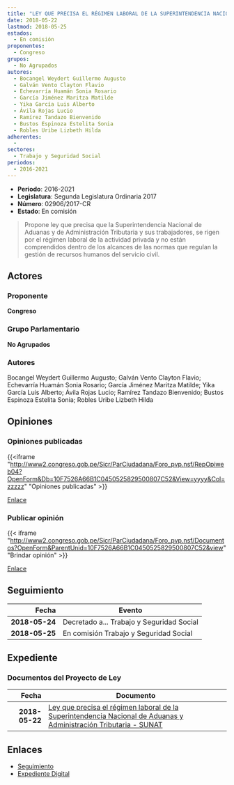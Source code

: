 ```yaml
---
title: "LEY QUE PRECISA EL RÉGIMEN LABORAL DE LA SUPERINTENDENCIA NACIONAL DE ADUANAS Y ADMINISTRACIÓN TRIBUTARIA-SUNAT"
date: 2018-05-22
lastmod: 2018-05-25
estados: 
  - En comisión
proponentes: 
  - Congreso
grupos: 
  - No Agrupados
autores: 
  - Bocangel Weydert Guillermo Augusto
  - Galván Vento Clayton Flavio
  - Echevarría Huamán Sonia Rosario
  - García Jiménez Maritza Matilde
  - Yika García Luis Alberto
  - Ávila Rojas Lucio
  - Ramírez Tandazo Bienvenido
  - Bustos Espinoza Estelita Sonia
  - Robles Uribe Lizbeth Hilda
adherentes: 
  - 
sectores: 
  - Trabajo y Seguridad Social
periodos: 
  - 2016-2021
---
```


- **Periodo**: 2016-2021
- **Legislatura**: Segunda Legislatura Ordinaria 2017
- **Número**: 02906/2017-CR
- **Estado**: En comisión

> Propone ley que precisa que la Superintendencia Nacional de Aduanas y de Administración Tributaria y sus trabajadores, se rigen por el régimen laboral de la actividad privada y no están comprendidos dentro de los alcances de las normas que regulan la gestión de recursos humanos del servicio civil.


## Actores

### Proponente

**Congreso**

### Grupo Parlamentario

**No Agrupados**

### Autores

Bocangel Weydert Guillermo Augusto; Galván Vento Clayton Flavio; Echevarría Huamán Sonia Rosario; García Jiménez Maritza Matilde; Yika García Luis Alberto; Ávila Rojas Lucio; Ramírez Tandazo Bienvenido; Bustos Espinoza Estelita Sonia; Robles Uribe Lizbeth Hilda


## Opiniones

### Opiniones publicadas

{{<iframe "http://www2.congreso.gob.pe/Sicr/ParCiudadana/Foro_pvp.nsf/RepOpiweb04?OpenForm&Db=10F7526A66B1C0450525829500807C52&View=yyyy&Col=zzzzz" "Opiniones publicadas" >}}

[Enlace](http://www2.congreso.gob.pe/Sicr/ParCiudadana/Foro_pvp.nsf/RepOpiweb04?OpenForm&Db=10F7526A66B1C0450525829500807C52&View=yyyy&Col=zzzzz)
### Publicar opinión

{{< iframe "http://www2.congreso.gob.pe/Sicr/ParCiudadana/Foro_pvp.nsf/Documentos?OpenForm&ParentUnid=10F7526A66B1C0450525829500807C52&view" "Brindar opinión" >}}

[Enlace](http://www2.congreso.gob.pe/Sicr/ParCiudadana/Foro_pvp.nsf/Documentos?OpenForm&ParentUnid=10F7526A66B1C0450525829500807C52&view)

## Seguimiento

| Fecha | Evento |
|------:|--------|
| **2018-05-24** | Decretado a... Trabajo y Seguridad Social|
| **2018-05-25** | En comisión Trabajo y Seguridad Social|


## Expediente


### Documentos del Proyecto de Ley

| Fecha | Documento |
|------:|--------|
| **2018-05-22** | [Ley que precisa el régimen laboral de la Superintendencia Nacional de Aduanas y Administración Tributaria - SUNAT](http://www.leyes.congreso.gob.pe/Documentos/2016_2021/Proyectos_de_Ley_y_de_Resoluciones_Legislativas/PL0290620180522..PDF) |

## Enlaces 

- [Seguimiento](http://www2.congreso.gob.pe/Sicr/TraDocEstProc/CLProLey2016.nsf/f7fff46988ca05b1052578e100829cc7/fd12393356127b4f0525829600011543?OpenDocument)
- [Expediente Digital](http://www2.congreso.gob.pe/Sicr/TraDocEstProc/CLProLey2016.nsf/f7fff46988ca05b1052578e100829cc7/fd12393356127b4f0525829600011543?OpenDocument&Click=05257FB7005EB655.eb71d0cf91d8294e05256cdf006b5706/$Body/0.1C6C)
